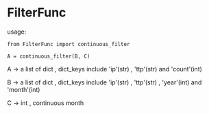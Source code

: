 # FilterFunc

usage: 
    
    from FilterFunc import continuous_filter
    
    A = continuous_filter(B, C)
    
    
 A -> a list of dict , dict_keys include 'ip'(str) , 'ttp'(str) and 'count'(int)
 
 B -> a list of dict , dict_keys include 'ip'(str) , 'ttp'(str) , 'year'(int) and 'month'(int)
 
 C -> int , continuous month
